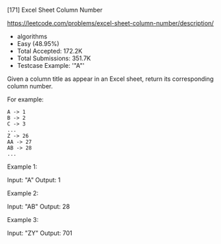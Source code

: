 [171] Excel Sheet Column Number  

https://leetcode.com/problems/excel-sheet-column-number/description/

* algorithms
* Easy (48.95%)
* Total Accepted:    172.2K
* Total Submissions: 351.7K
* Testcase Example:  '"A"'

Given a column title as appear in an Excel sheet, return its corresponding column number.

For example:


    A -> 1
    B -> 2
    C -> 3
    ...
    Z -> 26
    AA -> 27
    AB -> 28 
    ...


Example 1:


Input: "A"
Output: 1


Example 2:


Input: "AB"
Output: 28


Example 3:


Input: "ZY"
Output: 701


